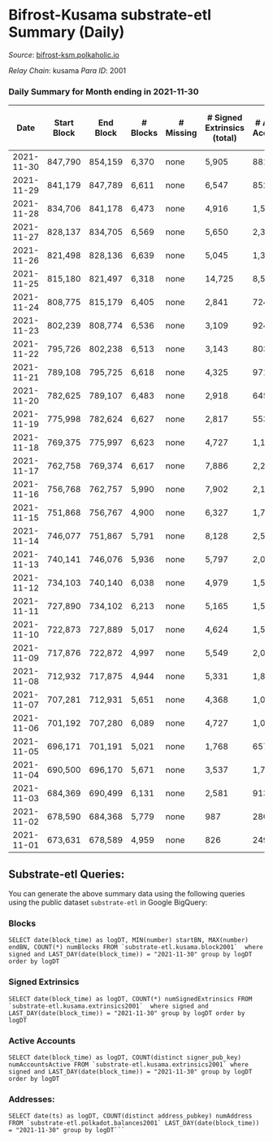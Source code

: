 # Bifrost-Kusama substrate-etl Summary (Daily)

_Source_: [bifrost-ksm.polkaholic.io](https://bifrost-ksm.polkaholic.io)

*Relay Chain*: kusama
*Para ID*: 2001



### Daily Summary for Month ending in 2021-11-30


| Date | Start Block | End Block | # Blocks | # Missing | # Signed Extrinsics (total) | # Active Accounts | # Addresses with Balances | # Events | # Transfers | # XCM Transfers In | # XCM Transfers Out |
| ---- | ----------- | --------- | -------- | --------- | --------------------------- | ----------------- | ------------------------- | -------- | ----------- | ------------------ | ------------------- |
| 2021-11-30 | 847,790 | 854,159 | 6,370 | none | 5,905 | 881 | 93,407 | 59,563 | 10,499 ($11,805,621) | 118 ($1,547,834) | 127 ($4,163,084) |
| 2021-11-29 | 841,179 | 847,789 | 6,611 | none | 6,547 | 852 | 93,361 | 64,950 | 11,381 ($18,597,895) | 182 ($7,504,351) | 148 ($5,398,498) |
| 2021-11-28 | 834,706 | 841,178 | 6,473 | none | 4,916 | 1,504 | 93,289 | 52,880 | 8,261 ($8,761,850) | 78 ($4,944,076) | 118 ($1,002,861) |
| 2021-11-27 | 828,137 | 834,705 | 6,569 | none | 5,650 | 2,334 | 93,253 | 60,393 | 10,024 ($3,820,108) | 87 ($328,638) | 106 ($665,041) |
| 2021-11-26 | 821,498 | 828,136 | 6,639 | none | 5,045 | 1,360 | 92,946 | 49,810 | 7,003 ($3,779,581) | 130 ($333,612) | 150 ($527,278) |
| 2021-11-25 | 815,180 | 821,497 | 6,318 | none | 14,725 | 8,525 | 92,024 | 117,797 | 24,694 ($11,115,819) | 177 ($2,898,331) | 189 ($635,152) |
| 2021-11-24 | 808,775 | 815,179 | 6,405 | none | 2,841 | 724 | 91,390 | 35,699 | 4,357 ($6,935,839) | 113 ($2,626,447) | 78 ($311,522) |
| 2021-11-23 | 802,239 | 808,774 | 6,536 | none | 3,109 | 924 | 91,007 | 38,000 | 5,072 ($2,967,643) | 129 ($740,448) | 106 ($141,444) |
| 2021-11-22 | 795,726 | 802,238 | 6,513 | none | 3,143 | 803 | 90,979 | 39,126 | 5,493 ($6,497,985) | 133 ($1,777,738) | 106 ($1,053,378) |
| 2021-11-21 | 789,108 | 795,725 | 6,618 | none | 4,325 | 971 | 90,942 | 48,933 | 7,014 ($3,909,904) | 141 ($702,340) | 136 ($393,518) |
| 2021-11-20 | 782,625 | 789,107 | 6,483 | none | 2,918 | 645 | 90,514 | 37,223 | 5,096 ($4,396,641) | 128 ($1,382,535) | 93 ($2,083,304) |
| 2021-11-19 | 775,998 | 782,624 | 6,627 | none | 2,817 | 553 | 90,388 | 36,527 | 4,654 ($5,924,170) | 164 ($782,551) | 82 ($2,938,118) |
| 2021-11-18 | 769,375 | 775,997 | 6,623 | none | 4,727 | 1,150 | 90,154 | 106,080 | 20,272 ($15,135,967) | 295 ($7,199,704) | 206 ($5,445,886) |
| 2021-11-17 | 762,758 | 769,374 | 6,617 | none | 7,886 | 2,229 | 89,976 | 74,442 | 12,538 ($7,970,485) | 119 ($596,824) | 168 ($964,600) |
| 2021-11-16 | 756,768 | 762,757 | 5,990 | none | 7,902 | 2,190 | 88,245 | 72,579 | 12,579 ($4,169,885) | 152 ($605,291) | 145 ($521,394) |
| 2021-11-15 | 751,868 | 756,767 | 4,900 | none | 6,327 | 1,798 | 86,349 | 57,716 | 9,781 ($3,686,465) | 97 ($460,652) | 57 ($234,144) |
| 2021-11-14 | 746,077 | 751,867 | 5,791 | none | 8,128 | 2,542 | 84,928 | 72,305 | 12,087 ($4,418,963) | 121 ($1,331,464) | 70 ($405,726) |
| 2021-11-13 | 740,141 | 746,076 | 5,936 | none | 5,797 | 2,053 | 82,750 | 54,685 | 8,144 ($2,459,010) | 96 ($285,061) | 59 ($128,404) |
| 2021-11-12 | 734,103 | 740,140 | 6,038 | none | 4,979 | 1,505 | 81,296 | 49,852 | 6,386 ($9,619,707) | 201 ($3,132,893) | 135 ($2,602,871) |
| 2021-11-11 | 727,890 | 734,102 | 6,213 | none | 5,165 | 1,568 | 80,481 | 49,942 | 6,973 ($7,458,293) | 214 ($709,543) | 124 ($3,841,603) |
| 2021-11-10 | 722,873 | 727,889 | 5,017 | none | 4,624 | 1,536 | 79,238 | 35,608 | 6,939 ($8,433,464) | 213 ($2,466,715) | 199 ($2,304,808) |
| 2021-11-09 | 717,876 | 722,872 | 4,997 | none | 5,549 | 2,043 | 78,167 | 39,127 | 7,878 ($3,285,105) | 211 ($751,888) | 131 ($418,651) |
| 2021-11-08 | 712,932 | 717,875 | 4,944 | none | 5,331 | 1,878 | 76,851 | 39,851 | 7,412 ($2,065,093) | 241 ($1,045,974) | 92 ($238,593) |
| 2021-11-07 | 707,281 | 712,931 | 5,651 | none | 4,368 | 1,001 | 75,569 | 37,680 | 4,746 ($8,323,138) | 401 ($5,743,077) | 284 ($684,988) |
| 2021-11-06 | 701,192 | 707,280 | 6,089 | none | 4,727 | 1,076 | 75,323 | 37,469 | 4,440 ($8,477,790) | 459 ($3,588,627) | 107 ($320,398) |
| 2021-11-05 | 696,171 | 701,191 | 5,021 | none | 1,768 | 657 | 75,185 | 111,541 | 20,001 ($2,945,985) | 188 ($4,705,422) | 57 ($501,125) |
| 2021-11-04 | 690,500 | 696,170 | 5,671 | none | 3,537 | 1,795 | 57,930 | 26,340 | 2,901 ($6,243,684) | 187 ($2,126,438) | 78 ($152,248) |
| 2021-11-03 | 684,369 | 690,499 | 6,131 | none | 2,581 | 913 | 57,803 | 25,234 | 1,843 ($2,666,709) | 275 ($746,005) | 103 ($365,204) |
| 2021-11-02 | 678,590 | 684,368 | 5,779 | none | 987 | 280 | 57,664 | 17,952 | 398 ($2,731,170) | 137 ($290,799) | 34 ($30,567.57) |
| 2021-11-01 | 673,631 | 678,589 | 4,959 | none | 826 | 249 | 57,580 | 15,579 | 307 ($1,343,390) | 116 ($959,868) | 4 ($1,796.75) |

## Substrate-etl Queries:
You can generate the above summary data using the following queries using the public dataset `substrate-etl` in Google BigQuery:


### Blocks
```
SELECT date(block_time) as logDT, MIN(number) startBN, MAX(number) endBN, COUNT(*) numBlocks FROM `substrate-etl.kusama.block2001`  where signed and LAST_DAY(date(block_time)) = "2021-11-30" group by logDT order by logDT
```


### Signed Extrinsics
```
SELECT date(block_time) as logDT, COUNT(*) numSignedExtrinsics FROM `substrate-etl.kusama.extrinsics2001`  where signed and LAST_DAY(date(block_time)) = "2021-11-30" group by logDT order by logDT
```


### Active Accounts
```
SELECT date(block_time) as logDT, COUNT(distinct signer_pub_key) numAccountsActive FROM `substrate-etl.kusama.extrinsics2001` where signed and LAST_DAY(date(block_time)) = "2021-11-30" group by logDT order by logDT
```


### Addresses:
```
SELECT date(ts) as logDT, COUNT(distinct address_pubkey) numAddress FROM `substrate-etl.polkadot.balances2001` LAST_DAY(date(block_time)) = "2021-11-30" group by logDT```


